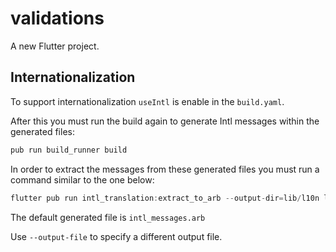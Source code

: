 # validations

A new Flutter project.

## Internationalization

To support internationalization `useIntl` is enable in the `build.yaml`.

After this you must run the build again to generate Intl messages within the generated files:

```dart
pub run build_runner build
```

In order to extract the messages from these generated files you must run
a command similar to the one below:

```dart
flutter pub run intl_translation:extract_to_arb --output-dir=lib/l10n lib/**/*.g.dart
```

The default generated file is `intl_messages.arb`

Use `--output-file` to specify a different output file.




